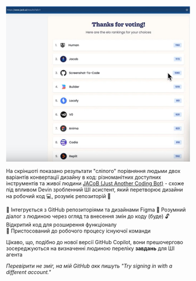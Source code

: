 <!--
date: 2024-05-01T00:08:39
photo: ![Photo](2024-05-01-00-08-39.jpg)


-->

![Photo](2024-05-01-00-08-39.jpg)

На скріншоті показано результати "сліпого" порівняння людьми двох варіантів конвертації дизайну в код: різноманітних доступних інструментів та живої людини 
 [
JACoB (Just Another Coding Bot)](https://www.jacb.ai/) - схоже під впливом Devin зробленний ШІ асистент, який перетворює дизайни на робочий код 💻, розуміє репозиторій 📂 

🔄 Інтегрується з GitHub репозиторіями та дизайнами Figma
🤝 Розумний діалог з людиною через огляд та внесення змін до коду
(буде) 🔓 Відкритий код для розширення функціоналу  
👥 Пристосований до робочого процесу існуючої команди

Цікаво, що, подібно до нової версії GitHub Copilot, вони прешочергово зосереджуються на визначенні людиною переліку **завдань** для ШІ агента

_Перевірити не зміг, на мій GitHub акк пишуть "Try signing in with a different account."_